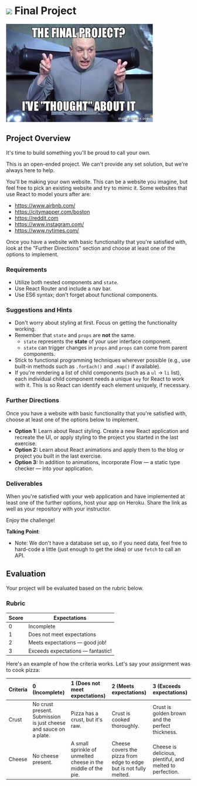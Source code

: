 # ![](https://ga-dash.s3.amazonaws.com/production/assets/logo-9f88ae6c9c3871690e33280fcf557f33.png) Final Project

![final project meme](./assets/meme-final-project.jpg)

## Project Overview

It's time to build something you'll be proud to call your own.

This is an open-ended project. We can't provide any set solution, but we're always here to help.

You'll be making your own website. This can be a website you imagine, but feel free to pick an existing website and try to mimic it. Some websites that use React to model yours after are:
  - https://www.airbnb.com/
  - https://citymapper.com/boston
  - https://reddit.com
  - https://www.instagram.com/
  - https://www.nytimes.com/

Once you have a website with basic functionality that you're satisfied with, look at the "Further Directions" section and choose at least one of the options to implement.

### Requirements

* Utilize both nested components and `state`.
* Use React Router and include a nav bar.
* Use ES6 syntax; don't forget about functional components.


### Suggestions and Hints

- Don't worry about styling at first. Focus on getting the functionality working.
- Remember that `state` and `props` are **not** the same.
  - `state` represents the **state** of your user interface component.
  - `state` can trigger changes in `props` and `props` can come from parent components.
- Stick to functional programming techniques wherever possible (e.g., use built-in methods such as `.forEach()` and `.map()` if available).
- If you're rendering a list of child components (such as a `ul` -> `li` list), each individual child component needs a unique `key` for React to work with it. This is so React can identify each element uniquely, if necessary.

### Further Directions

Once you have a website with basic functionality that you're satisfied with, choose at least one of the options below to implement.

* **Option 1:** Learn about React styling. Create a new React application and recreate the UI, or apply styling to the project you started in the last exercise.
* **Option 2:** Learn about React animations and apply them to the blog or project you built in the last exercise.
* **Option 3:** In addition to animations, incorporate Flow — a static type checker — into your application.

### Deliverables

When you're satisfied with your web application and have implemented at least one of the further options, host your app on Heroku. Share the link as well as your repository with your instructor.


Enjoy the challenge!


<aside class="notes">

**Talking Point**:
- Note: We don't have a database set up, so if you need data, feel free to hard-code a little (just enough to get the idea) or use `fetch` to call an API.


</aside>

## Evaluation

Your project will be evaluated based on the rubric below.

### Rubric

| Score | Expectations |
| ----- | ---------------------------------------------------- |
| 0 | Incomplete |
| 1 | Does not meet expectations |
| 2 | Meets expectations — good job! |
| 3 | Exceeds expectations — fantastic! |


Here's an example of how the criteria works. Let's say your assignment was to cook pizza:

Criteria | **0** (Incomplete) | **1** (Does not meet expectations) | **2** (Meets expectations) | **3** (Exceeds expectations) |
:--- | :--- | :--- | :--- | :---
Crust | No crust present. Submission is just cheese and sauce on a plate. | Pizza has a crust, but it's raw. | Crust is cooked thoroughly.| Crust is golden brown and the perfect thickness.
Cheese | No cheese present. | A small sprinkle of unmelted cheese in the middle of the pie. | Cheese covers the pizza from edge to edge but is not fully melted. | Cheese is delicious, plentiful, and melted to perfection.






